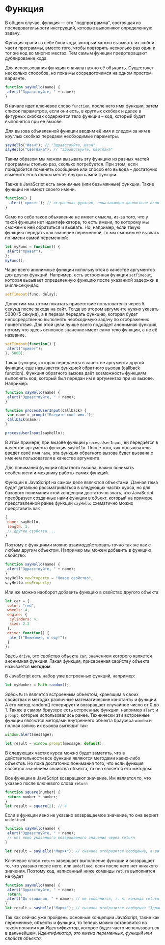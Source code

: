 # Функция

В общем случае, функция — это "подпрограмма", состоящая из последовательности инструкций, которые выполняют определенную задачу.

Функция хранит в себе блок кода, который можно вызывать из любой части программы, вместо того, чтобы повторять несколько раз один и тот же код во многих местах. Тем самым функции предотвращают дублирование кода.

Для использования функции сначала нужно её объявить. Существует несколько способов, но пока мы сосредоточимся на одном простом варианте.

```javascript
function sayHello(name) {
 alert("Здравствуйте, " + name);
}
```

В начале идет ключевое слово `function`, после него имя функции, затем список параметров, если они есть, в круглых скобках и далее в фигурных скобках содержится тело функции – код, который будет выполнятся при её вызове.

Для вызова объявленной функции вводим её имя и следом за ним в круглых скобках передаем необходимые параметры.

```javascript
sayHello("Иван"); // "Здравствуйте, Иван"
sayHello("Светлана"); // "Здравствуйте, Светлана"
```

Таким образом мы можем вызывать эту функцию из разных частей программы столько раз, сколько потребуется. При этом, если понадобится поменять сообщение или способ его вывода – достаточно изменить его в одном месте: внутри самой функции.

Также в JavaScript есть анонимные (или безымянные) функции. Такие функции не имеют своего имени.

```javascript
function() {
  alert('привет'); // встроенная функция, показывающая диалоговое окно с сообщением
}
```

Само по себе такое объявление не имеет смысла, из-за того, что у такой функции нет идентификатора, то есть имени, по которому мы сможем к ней обратиться и вызвать. Но, например, если такую функцию передать как значение переменной, то мы сможем её вызвать по имени самой переменной:

```javascript
let myFunc = function() {
 alert("привет");
};
myFunc();
```

Чаще всего анонимные функции используются в качестве аргументов для других функций. Например, есть встроенная функция `setTimeout`, которая вызывает определенную функцию после указанной задержки в миллисекундах:

```javascript
setTimeout(func, delay);
```

Допустим мы хотим показать приветствие пользователю через 5 секунд после захода на сайт. Тогда во втором аргументе нужно указать 5000 (5 секунд), а в первом передать функцию, которая будет непосредственно выполнять необходимую задачу по отображению приветствия. Для этой цели лучше всего подойдет анонимная функция, потому что здесь основное значение имеет само тело функции, а не её название.

```javascript
setTimeout(function() {
 alert("привет");
}, 5000);
```

Такая функция, которая передается в качестве аргумента другой функции, еще называется функцией обратного вызова (callback function). Функция обратного вызова даёт возможность функциям выполнять код, который был передан им в аргументах при их вызове. Например:

```javascript
function sayHello(name) {
 alert("Здравствуйте, " + name);
}

function processUserInput(callback) {
 var name = prompt("Введите своё имя.");
 callback(name);
}

processUserInput(sayHello);
```

В этом примере, при вызове функции `processUserInput`, ей передаётся в качестве аргумента функция `sayHello`. После того, как пользователь введёт своё имя `name`, эта функция обратного вызова будет вызвана с именем пользователя в качестве аргумента.

Для понимания функций обратного вызова, важно понимать особенности и механику работы самих функций.

Функции в JavaScript на самом деле являются объектами. Данная тема будет детально рассматриваться в следующих частях курса, но для базового понимания этой концепции достаточно знать, что JavaScript преобразует созданные нами функции в объект, который на примере представленной ранее функции `sayHello` схематично можно представить как

```javascript
{  
 name: sayHello,
 length: 1,
 // другие свойства....
}
```

Поэтому с функциями можно взаимодействовать точно так же как с любым другим объектом. Например мы можем добавить в функцию свойство:

```javascript
function sayHello(name) {
 alert("Здравствуйте, " + name);
}
sayHello.newProperty = "Новое свойство";
sayHello.newProperty;
```

Или же можно наоборот добавить функцию в свойство другого объекта:

```javascript
let car = {
 color: "red",
 wheels: 4,
 engine: {
  cylinders: 4,
  size: 2.2
 },
 drive: function() {
  alert("Внимание, я еду!");
 }
};
```

Здесь `drive`, это свойство объекта `car`, значением которого является анонимная функция. Такая функция, присвоенная свойству объекта называется **методом**.

В JavaScript есть набор уже встроенных функций, например:

```javascript
let myNumber = Math.random();
```

Здесь `Math` является встроенным объектом, хранящим в своих свойствах и методах различные математические константы и функции. А его метод random() генерирует и возвращает случайное число от 0 до 1. Также в самом браузере есть встроенные функции, например `alert` и `prompt`, которые использовались ранее. Технически эти встроенные функции являются методами внутреннего объекта браузера `window` и полная запись их вызова выглядит так:

```javascript
window.alert(message);

let result = window.prompt(message, default);
```

В следующих частях курса можно будет заметить, что в действительности все функции являются методами каких-либо объектов. Но пока достаточно понимания того, что если функция является значением свойства объекта, то она является его методом.

Все функции в JavaScript возвращают значение. Им является то, что указано после ключевого слова `return`

```javascript
function square(number) {
 return number * number;
}
let result = square(2); // 4
```

Если в функции явно не указано возвращаемое значение, то она вернет `undefined`

```javascript
function sayHello(name) {
 alert("Здравствуйте, " + name);
 // нет явно указанного возвращаемого значения через return
}

let result = sayHello("Мария"); // сначала отобразится сообщение, а затем переменной result присвоится значение undefined
```

Ключевое слово `return` завершает выполнение функции и возвращает то, что указано после него, или `undefined`, если после него нет никакого значения. Поэтому код, написанный ниже команды `return` выполнятся не будет

```javascript
function sayHello(name) {
 alert("Здравствуйте, " + name);
 return;
 alert("До свидания, " + name); // не выполнится, т. к. команда return завершит выполнение функции раньше, чем выполнится эта строка
}
let result = sayHello("Мария"); // сначала отобразится сообщение "Здравствуйте, Мария", а затем переменной result присвоится значение undefined, второе сообщение не отобразится
```

Так как сейчас уже пройдены основные концепции JavaScript, такие как переменные, объекты и функции, то теперь можно остановится на таком понятии как _Идентификатор_, которое будет часто использоваться в дальнейшем. _Идентификатор, это имена переменных, функций или свойств объекта._
